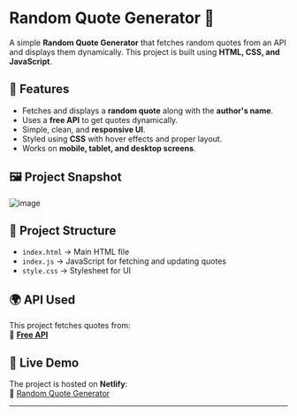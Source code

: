 # Random Quote Generator 🚀

A simple **Random Quote Generator** that fetches random quotes from an API and displays them dynamically. This project is built using **HTML, CSS, and JavaScript**.

## 📌 Features
- Fetches and displays a **random quote** along with the **author's name**.
- Uses a **free API** to get quotes dynamically.
- Simple, clean, and **responsive UI**.
- Styled using **CSS** with hover effects and proper layout.
- Works on **mobile, tablet, and desktop screens**.

## 🖼️ Project Snapshot
![image](https://github.com/user-attachments/assets/6d315a05-f7b5-46e3-9fe9-7b94e799e4e2)


## 📂 Project Structure
- `index.html` → Main HTML file  
- `index.js` → JavaScript for fetching and updating quotes  
- `style.css` → Stylesheet for UI  

## 🌍 API Used
This project fetches quotes from:  
🔗 **[Free API](https://api.freeapi.app/api/v1/public/quotes/quote/random)**  

## 🚀 Live Demo
The project is hosted on **Netlify**:  
🔗 [Random Quote Generator](https://serene-daffodil-935092.netlify.app/)  

---

